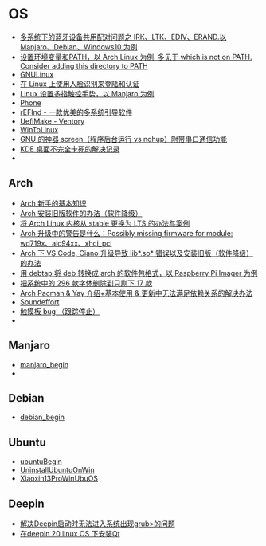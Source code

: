 # OS

- [多系统下的蓝牙设备共用配对问题之 IRK、LTK、EDIV、ERAND.以 Manjaro、Debian、Windows10 为例](/os/linux/bluetooth.md)
- [设置环境变量和PATH，以 Arch Linux 为例. 多见于 which is not on PATH.  Consider adding this directory to PATH](/os/linux/environment_variable.md)
- [GNULinux](/os/linux/GNULinux.md)
- [在 Linux 上使用人脸识别来登陆和认证](/os/linux/linuxhello.md)
- [Linux 设置多指触控手势，以 Manjaro 为例](/os/linux/gesture.md)
- [Phone](/os/linux/os+phone.md)
- [rEFInd - 一款优美的多系统引导软件](/os/linux/rEFInd.md)
- [UefiMake - Ventory](/os/linux/UefiMakemd.md)
- [WinToLinux](/os/linux/WinToLinux.md)
- [GNU 的神器 screen（程序后台运行 vs nohup）附带串口通信功能](/os/linux/screen.md)
- [KDE 桌面不完全卡死的解决记录](/os/linux/stuckqB.md)
- [](/os/linux/.md)

## Arch

- [Arch 新手的基本知识](/os/arch/arch-begin.md)
- [Arch 安装旧版软件的办法（软件降级）](/os/arch/arch-downgrade.md)
- [将 Arch Linux 内核从 stable 更换为 LTS 的办法与案例](/os/arch/archkernel.md)
- [Arch 升级中的警告是什么：Possibly missing firmware for module: wd719x、aic94xx、xhci_pci](/os/arch/archUpdateWarning.md)
- [Arch 下 VS Code, Ciano 升级导致 lib*.so* 错误以及安装旧版（软件降级）的办法](/os/arch/codeupdateerror.md)
- [用 debtap 将 deb 转换成 arch 的软件包格式，以 Raspberry Pi Imager 为例](/os/arch/debtap.md)
- [把系统中的 296 款字体删除到只剩下 17 款](/os/arch/Font.md)
- [Arch Pacman & Yay 介绍+基本使用 & 更新中无法满足依赖关系的解决办法](/os/arch/pacman.md)
- [Soundeffort](/os/arch/soundeffors.md)
- [触摸板 bug （跟踪停止）](/os/arch/touchpad.md)
- [](/os/arch/.md)

## Manjaro

- [manjaro_begin](/os/manjaro/manjaro_begin.md)
- [](/os/manjaro/.md)

## Debian

- [debian_begin](/os/debian/debian_begin.md)

## Ubuntu

- [ubuntuBegin](/os/ubuntu/ubuntuBegin.md)
- [UninstallUbuntuOnWin](/os/ubuntu/UninstallUbuntuOnWin.md)
- [Xiaoxin13ProWinUbuOS](/os/ubuntu/Xiaoxin13ProWinUbuOS.md)

## Deepin

- [解决Deepin启动时无法进入系统出现grub>的问题](/os/deepin/DeepinGrub.md)
- [在deepin 20 linux OS 下安装Qt](/os/deepin/QtOnLinux.md)
